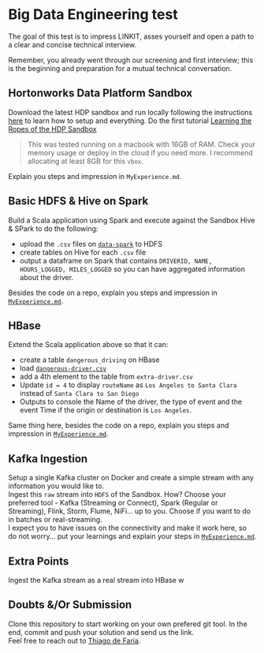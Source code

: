 # Big Data Engineering test

The goal of this test is to impress LINKIT, asses yourself and open a path to a clear and concise technical interview.

Remember, you already went through our screening and first interview; this is the beginning and preparation for a mutual technical conversation.

## Hortonworks Data Platform Sandbox

Download the latest HDP sandbox and run locally following the instructions [here](https://hortonworks.com/tutorial/learning-the-ropes-of-the-hortonworks-sandbox/) to learn how to setup and everything.
Do the first tutorial [Learning the Ropes of the HDP Sandbox](https://hortonworks.com/tutorial/learning-the-ropes-of-the-hortonworks-sandbox)

> This was tested running on a macbook with 16GB of RAM. Check your memory usage or deploy in the cloud if you need more. I recommend allocating at least 8GB for this `vbox`.

Explain you steps and impression in `MyExperience.md`.

## Basic HDFS & Hive on Spark

Build a Scala application using Spark and execute against the Sandbox Hive & SPark to do the following:
- upload the `.csv` files on <a href="data-spark/">`data-spark`</a> to HDFS
- create tables on Hive for each `.csv` file
- output a dataframe on Spark that contains `DRIVERID, NAME, HOURS_LOGGED, MILES_LOGGED` so you can have aggregated information about the driver.

Besides the code on a repo, explain you steps and impression in <a href="`MyExperience.md">`MyExperience.md`</a>.

## HBase

Extend the Scala application above so that it can: 
- create a table `dangerous_driving` on HBase
- load <a href="data-hbase/dangerous-driver.csv">`dangerous-driver.csv`</a>
- add a 4th element to the table from `extra-driver.csv`
- Update `id = 4` to display `routeName` as `Los Angeles to Santa Clara` instead of `Santa Clara to San Diego`
- Outputs to console the Name of the driver, the type of event and the event Time if the origin or destination is `Los Angeles`.

Same thing here, besides the code on a repo, explain you steps and impression in <a href="`MyExperience.md">`MyExperience.md`</a>.

## Kafka Ingestion

Setup a single Kafka cluster on Docker and create a simple stream with any information you would like to.
<br> Ingest this `raw` stream into `HDFS` of the Sandbox. How? Choose your preferred tool - Kafka (Streaming or Connect), Spark (Regular or Streaming), Flink, Storm, Flume, NiFi... up to you. Choose if you want to do in batches or real-streaming.
<br> I expect you to have issues on the connectivity and make it work here, so do not worry... put your learnings and explain your steps in <a href="`MyExperience.md">`MyExperience.md`</a>.

## Extra Points
Ingest the Kafka stream as a real stream into HBase w

## Doubts &/Or Submission

Clone this repository to start working on your own prefered git tool. In the end, commit and push your solution and send us the link.
<br> Feel free to reach out to [Thiago de Faria](mailto:thiago.de.faria@linkit.nl).
